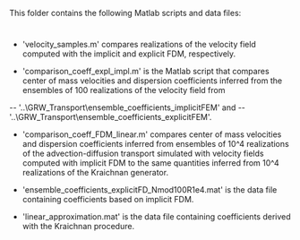 This folder contains the following Matlab scripts and data files:

#

- 'velocity_samples.m' compares realizations of the velocity field computed with the implicit and explicit FDM, respectively.

- 'comparison_coeff_expl_impl.m' is the Matlab script that compares center of mass velocities and dispersion coefficients inferred from the ensembles of 100 realizations of the velocity field from

-- '..\GRW_Transport\ensemble_coefficients_implicitFEM' and 
-- '..\GRW_Transport\ensemble_coefficients_explicitFEM'.

- 'comparison_coeff_FDM_linear.m' compares center of mass velocities and dispersion coefficients inferred from ensembles of 10^4 realizations of the advection-diffusion transport simulated with velocity fields computed with implicit FDM to the same quantities inferred from 10^4 realizations of the Kraichnan generator.

- 'ensemble_coefficients_explicitFD_Nmod100R1e4.mat' is the data file containing coefficients based on implicit FDM.

- 'linear_approximation.mat' is the data file containing coefficients derived with the Kraichnan procedure.
